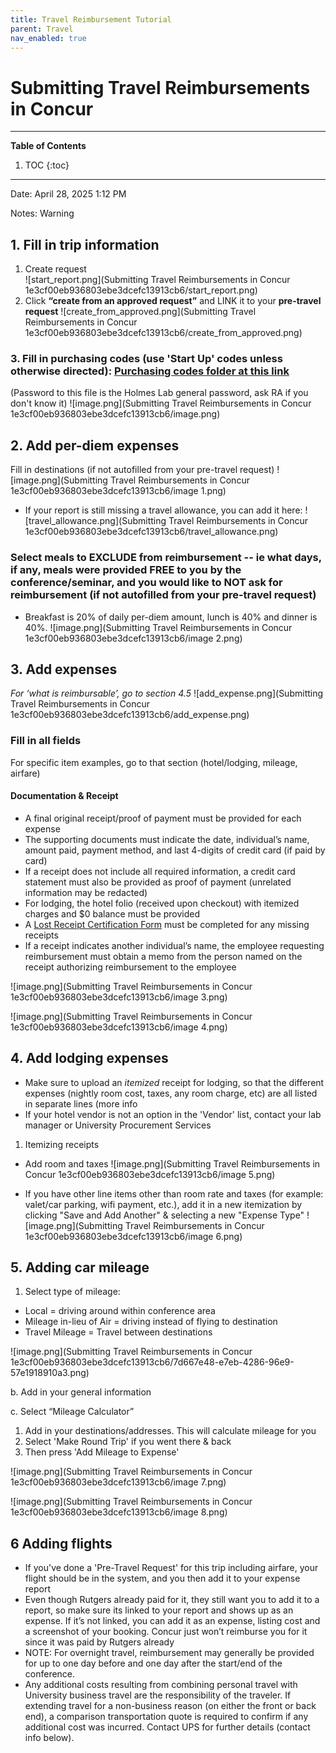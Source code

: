 ```yaml
---
title: Travel Reimbursement Tutorial
parent: Travel
nav_enabled: true 
---
```


# Submitting Travel Reimbursements in Concur
---
**Table of Contents**
1. TOC
{:toc}
---
Date: April 28, 2025 1:12 PM

Notes: Warning

## 1. Fill in trip information

1. Create request  
![start_report.png](Submitting Travel Reimbursements in Concur 1e3cf00eb936803ebe3dcefc13913cb6/start_report.png)
2. Click **“create from an approved request”** and LINK it to your **pre-travel request**
![create_from_approved.png](Submitting Travel Reimbursements in Concur 1e3cf00eb936803ebe3dcefc13913cb6/create_from_approved.png)
### 3. Fill in purchasing codes (use 'Start Up' codes unless otherwise directed): [Purchasing codes folder at this link](https://rutgers.box.com/s/8ly56weil3wey89dd6n6hw3eoaid06x9) 
(Password to this file is the Holmes Lab general password, ask RA if you don't know it)
![image.png](Submitting Travel Reimbursements in Concur 1e3cf00eb936803ebe3dcefc13913cb6/image.png)

## 2. Add per-diem expenses 
Fill in destinations (if not autofilled from your pre-travel request)
![image.png](Submitting Travel Reimbursements in Concur 1e3cf00eb936803ebe3dcefc13913cb6/image 1.png)
- If your report is still missing a travel allowance, you can add it here:
![travel_allowance.png](Submitting Travel Reimbursements in Concur 1e3cf00eb936803ebe3dcefc13913cb6/travel_allowance.png)

### Select meals to EXCLUDE from reimbursement -- ie what days, if any, meals were provided FREE to you by the conference/seminar, and you would like to NOT ask for reimbursement  (if not autofilled from your pre-travel request)
-  Breakfast is 20% of daily per-diem amount, lunch is 40% and dinner is 40%.
    ![image.png](Submitting Travel Reimbursements in Concur 1e3cf00eb936803ebe3dcefc13913cb6/image 2.png)
    
## 3. Add expenses
*For ‘what is reimbursable’, go to section 4.5*
![add_expense.png](Submitting Travel Reimbursements in Concur 1e3cf00eb936803ebe3dcefc13913cb6/add_expense.png)

### Fill in all fields
For specific item examples, go to that section (hotel/lodging, mileage, airfare)
    
#### Documentation & Receipt
- A final original receipt/proof of payment must be provided for each expense
- The supporting documents must indicate the date, individual’s name, amount paid, payment method, and last 4-digits of credit card (if paid by card)
- If a receipt does not include all required information, a credit card statement must also be provided as proof of payment (unrelated information may be redacted)
- For lodging, the hotel folio (received upon checkout) with itemized charges and $0 balance must be provided
- A [Lost Receipt Certification Form](https://procurementservices.rutgers.edu/travel_policies_and_forms) must be completed for any missing receipts
- If a receipt indicates another individual’s name, the employee requesting reimbursement must obtain a memo from the person named on the receipt authorizing reimbursement to the employee

![image.png](Submitting Travel Reimbursements in Concur 1e3cf00eb936803ebe3dcefc13913cb6/image 3.png)

![image.png](Submitting Travel Reimbursements in Concur 1e3cf00eb936803ebe3dcefc13913cb6/image 4.png)

## 4. Add lodging expenses
- Make sure to upload an *itemized* receipt for lodging, so that the different expenses (nightly room cost, taxes, any room charge, etc) are all listed in separate lines (more info
- If your hotel vendor is not an option in the 'Vendor' list, contact your lab manager or University Procurement Services
1. Itemizing receipts
- Add room and taxes
![image.png](Submitting Travel Reimbursements in Concur 1e3cf00eb936803ebe3dcefc13913cb6/image 5.png)
    
- If you have other line items other than room rate and taxes (for example: valet/car parking, wifi payment, etc.), add it in a new itemization by clicking "Save and Add Another" & selecting a new "Expense Type"
![image.png](Submitting Travel Reimbursements in Concur 1e3cf00eb936803ebe3dcefc13913cb6/image 6.png)

## 5. Adding car mileage

1. Select type of mileage:
- Local = driving around within conference area
- Mileage in-lieu of Air = driving instead of flying to destination
- Travel Mileage = Travel between destinations

![image.png](Submitting Travel Reimbursements in Concur 1e3cf00eb936803ebe3dcefc13913cb6/7d667e48-e7eb-4286-96e9-57e1918910a3.png)

b. Add in your general information

c. Select “Mileage Calculator”

1. Add in your destinations/addresses. This will calculate mileage for you
2. Select 'Make Round Trip' if you went there & back
3. Then press 'Add Mileage to Expense'

![image.png](Submitting Travel Reimbursements in Concur 1e3cf00eb936803ebe3dcefc13913cb6/image 7.png)

![image.png](Submitting Travel Reimbursements in Concur 1e3cf00eb936803ebe3dcefc13913cb6/image 8.png)

## 6 Adding flights

- If you've done a 'Pre-Travel Request' for this trip including airfare, your flight should be in the system, and you then add it to your expense report
- Even though Rutgers already paid for it, they still want you to add it to a report, so make sure its linked to your report and shows up as an expense. If it’s not linked, you can add it as an expense, listing cost and a screenshot of your booking. Concur just won’t reimburse you for it since it was paid by Rutgers already
- NOTE: For overnight travel, reimbursement may generally be provided for up to one day before and one day after the start/end of the conference.
- Any additional costs resulting from combining personal travel with University business travel are the responsibility of the traveler. If extending travel for a non-business reason (on either the front or back end), a comparison transportation quote is required to confirm if any additional cost was incurred. Contact UPS for further details (contact info below).
